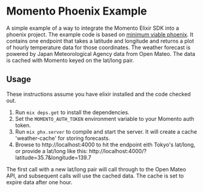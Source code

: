 # Momento Phoenix Example

A simple example of a way to integrate the Momento Elixir SDK into a phoenix project. The example code is based on
[minimum viable phoenix](https://github.com/pcorey/minimum_viable_phoenix). It contains one endpoint that takes a
latitude and longitude and returns a plot of hourly temperature data for those coordinates. The weather forecast is
powered by Japan Meteorological Agency data from Open Mateo. The data is cached with Momento keyed on the lat/long pair.

## Usage

These instructions assume you have elixir installed and the code checked out.

1. Run `mix deps.get` to install the dependencies.
2. Set the `MOMENTO_AUTH_TOKEN` environment variable to your Momento auth token.
3. Run `mix phx.server` to compile and start the server. It will create a cache 'weather-cache' for storing forecasts.
4. Browse to http://localhost:4000 to hit the endpoint eith Tokyo's lat/long, or provide a lat/long like this:
http://localhost:4000/?latitude=35.7&longitude=139.7

The first call with a new lat/long pair will call through to the Open Mateo API, and subsequent calls will use the
cached data. The cache is set to expire data after one hour.
